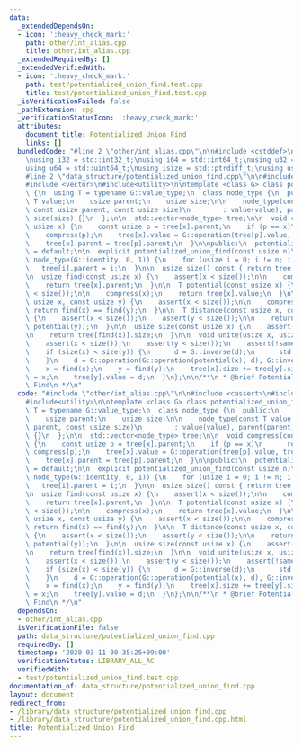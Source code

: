 ```yaml
---
data:
  _extendedDependsOn:
  - icon: ':heavy_check_mark:'
    path: other/int_alias.cpp
    title: other/int_alias.cpp
  _extendedRequiredBy: []
  _extendedVerifiedWith:
  - icon: ':heavy_check_mark:'
    path: test/potentialized_union_find.test.cpp
    title: test/potentialized_union_find.test.cpp
  _isVerificationFailed: false
  _pathExtension: cpp
  _verificationStatusIcon: ':heavy_check_mark:'
  attributes:
    document_title: Potentialized Union Find
    links: []
  bundledCode: "#line 2 \"other/int_alias.cpp\"\n\n#include <cstddef>\n#include <cstdint>\n\
    \nusing i32 = std::int32_t;\nusing i64 = std::int64_t;\nusing u32 = std::uint32_t;\n\
    using u64 = std::uint64_t;\nusing isize = std::ptrdiff_t;\nusing usize = std::size_t;\n\
    #line 2 \"data_structure/potentialized_union_find.cpp\"\n\n#include <cassert>\n\
    #include <vector>\n#include<utility>\n\ntemplate <class G> class potentialized_union_find\
    \ {\n  using T = typename G::value_type;\n  class node_type {\n  public:\n   \
    \ T value;\n    usize parent;\n    usize size;\n\n    node_type(const T value,\
    \ const usize parent, const usize size)\n        : value(value), parent(parent),\
    \ size(size) {}\n  };\n\n  std::vector<node_type> tree;\n\n  void compress(const\
    \ usize x) {\n    const usize p = tree[x].parent;\n    if (p == x)\n      return;\n\
    \    compress(p);\n    tree[x].value = G::operation(tree[p].value, tree[x].value);\n\
    \    tree[x].parent = tree[p].parent;\n  }\n\npublic:\n  potentialized_union_find()\
    \ = default;\n\n  explicit potentialized_union_find(const usize n)\n      : tree(n,\
    \ node_type(G::identity, 0, 1)) {\n    for (usize i = 0; i != n; i += 1)\n   \
    \   tree[i].parent = i;\n  }\n\n  usize size() const { return tree.size(); }\n\
    \n  usize find(const usize x) {\n    assert(x < size());\n\n    compress(x);\n\
    \    return tree[x].parent;\n  }\n\n  T potential(const usize x) {\n    assert(x\
    \ < size());\n\n    compress(x);\n    return tree[x].value;\n  }\n\n  bool same(const\
    \ usize x, const usize y) {\n    assert(x < size());\n\n    compress(x);\n   \
    \ return find(x) == find(y);\n  }\n\n  T distance(const usize x, const usize y)\
    \ {\n    assert(x < size());\n    assert(y < size());\n\n    return G::operation(G::inverse(potential(x)),\
    \ potential(y));\n  }\n\n  usize size(const usize x) {\n    assert(x < size());\n\
    \n    return tree[find(x)].size;\n  }\n\n  void unite(usize x, usize y, T d) {\n\
    \    assert(x < size());\n    assert(y < size());\n    assert(!same(x, y));\n\n\
    \    if (size(x) < size(y)) {\n      d = G::inverse(d);\n      std::swap(x, y);\n\
    \    }\n    d = G::operation(G::operation(potential(x), d), G::inverse(potential(y)));\n\
    \    x = find(x);\n    y = find(y);\n    tree[x].size += tree[y].size;\n    tree[y].parent\
    \ = x;\n    tree[y].value = d;\n  }\n};\n\n/**\n * @brief Potentialized Union\
    \ Find\n */\n"
  code: "#include \"other/int_alias.cpp\"\n\n#include <cassert>\n#include <vector>\n\
    #include<utility>\n\ntemplate <class G> class potentialized_union_find {\n  using\
    \ T = typename G::value_type;\n  class node_type {\n  public:\n    T value;\n\
    \    usize parent;\n    usize size;\n\n    node_type(const T value, const usize\
    \ parent, const usize size)\n        : value(value), parent(parent), size(size)\
    \ {}\n  };\n\n  std::vector<node_type> tree;\n\n  void compress(const usize x)\
    \ {\n    const usize p = tree[x].parent;\n    if (p == x)\n      return;\n   \
    \ compress(p);\n    tree[x].value = G::operation(tree[p].value, tree[x].value);\n\
    \    tree[x].parent = tree[p].parent;\n  }\n\npublic:\n  potentialized_union_find()\
    \ = default;\n\n  explicit potentialized_union_find(const usize n)\n      : tree(n,\
    \ node_type(G::identity, 0, 1)) {\n    for (usize i = 0; i != n; i += 1)\n   \
    \   tree[i].parent = i;\n  }\n\n  usize size() const { return tree.size(); }\n\
    \n  usize find(const usize x) {\n    assert(x < size());\n\n    compress(x);\n\
    \    return tree[x].parent;\n  }\n\n  T potential(const usize x) {\n    assert(x\
    \ < size());\n\n    compress(x);\n    return tree[x].value;\n  }\n\n  bool same(const\
    \ usize x, const usize y) {\n    assert(x < size());\n\n    compress(x);\n   \
    \ return find(x) == find(y);\n  }\n\n  T distance(const usize x, const usize y)\
    \ {\n    assert(x < size());\n    assert(y < size());\n\n    return G::operation(G::inverse(potential(x)),\
    \ potential(y));\n  }\n\n  usize size(const usize x) {\n    assert(x < size());\n\
    \n    return tree[find(x)].size;\n  }\n\n  void unite(usize x, usize y, T d) {\n\
    \    assert(x < size());\n    assert(y < size());\n    assert(!same(x, y));\n\n\
    \    if (size(x) < size(y)) {\n      d = G::inverse(d);\n      std::swap(x, y);\n\
    \    }\n    d = G::operation(G::operation(potential(x), d), G::inverse(potential(y)));\n\
    \    x = find(x);\n    y = find(y);\n    tree[x].size += tree[y].size;\n    tree[y].parent\
    \ = x;\n    tree[y].value = d;\n  }\n};\n\n/**\n * @brief Potentialized Union\
    \ Find\n */\n"
  dependsOn:
  - other/int_alias.cpp
  isVerificationFile: false
  path: data_structure/potentialized_union_find.cpp
  requiredBy: []
  timestamp: '2020-03-11 00:35:25+09:00'
  verificationStatus: LIBRARY_ALL_AC
  verifiedWith:
  - test/potentialized_union_find.test.cpp
documentation_of: data_structure/potentialized_union_find.cpp
layout: document
redirect_from:
- /library/data_structure/potentialized_union_find.cpp
- /library/data_structure/potentialized_union_find.cpp.html
title: Potentialized Union Find
---
```

